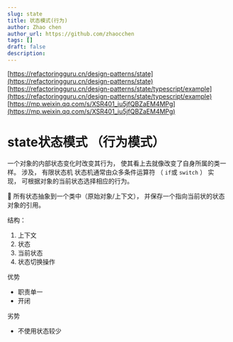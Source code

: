 ```yaml
---
slug: state
title: 状态模式(行为)
author: Zhao chen
author_url: https://github.com/zhaocchen
tags: []
draft: false
description: 
---
```


[https://refactoringguru.cn/design-patterns/state](https://refactoringguru.cn/design-patterns/state)
[https://refactoringguru.cn/design-patterns/state/typescript/example](https://refactoringguru.cn/design-patterns/state/typescript/example)
[https://mp.weixin.qq.com/s/XSR401_iu5jfQBZaEM4MPg](https://mp.weixin.qq.com/s/XSR401_iu5jfQBZaEM4MPg)
# state状态模式 （行为模式）
一个对象的内部状态变化时改变其行为， 使其看上去就像改变了自身所属的类一样。 
涉及， 有限状态机
状态机通常由众多条件运算符 （ `if`或 `switch` ） 实现， 可根据对象的当前状态选择相应的行为。  


📢 所有状态抽象到一个类中（原始对象/上下文）， 并保存一个指向当前状的状态对象的引用。


结构：

1. 上下文
1. 状态
1. 当前状态
1. 状态切换操作



优势

- 职责单一
- 开闭



劣势

- 不使用状态较少
